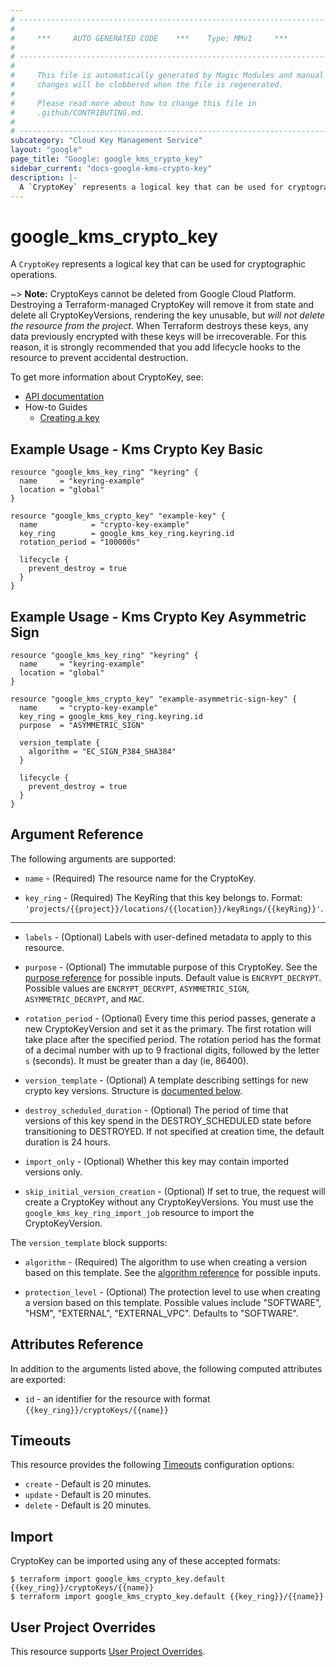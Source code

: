 ```yaml
---
# ----------------------------------------------------------------------------
#
#     ***     AUTO GENERATED CODE    ***    Type: MMv1     ***
#
# ----------------------------------------------------------------------------
#
#     This file is automatically generated by Magic Modules and manual
#     changes will be clobbered when the file is regenerated.
#
#     Please read more about how to change this file in
#     .github/CONTRIBUTING.md.
#
# ----------------------------------------------------------------------------
subcategory: "Cloud Key Management Service"
layout: "google"
page_title: "Google: google_kms_crypto_key"
sidebar_current: "docs-google-kms-crypto-key"
description: |-
  A `CryptoKey` represents a logical key that can be used for cryptographic operations.
---
```


# google\_kms\_crypto\_key

A `CryptoKey` represents a logical key that can be used for cryptographic operations.


~> **Note:** CryptoKeys cannot be deleted from Google Cloud Platform.
Destroying a Terraform-managed CryptoKey will remove it from state
and delete all CryptoKeyVersions, rendering the key unusable, but *will
not delete the resource from the project.* When Terraform destroys these keys,
any data previously encrypted with these keys will be irrecoverable.
For this reason, it is strongly recommended that you add lifecycle hooks
to the resource to prevent accidental destruction.


To get more information about CryptoKey, see:

* [API documentation](https://cloud.google.com/kms/docs/reference/rest/v1/projects.locations.keyRings.cryptoKeys)
* How-to Guides
    * [Creating a key](https://cloud.google.com/kms/docs/creating-keys#create_a_key)

## Example Usage - Kms Crypto Key Basic


```hcl
resource "google_kms_key_ring" "keyring" {
  name     = "keyring-example"
  location = "global"
}

resource "google_kms_crypto_key" "example-key" {
  name            = "crypto-key-example"
  key_ring        = google_kms_key_ring.keyring.id
  rotation_period = "100000s"

  lifecycle {
    prevent_destroy = true
  }
}
```
## Example Usage - Kms Crypto Key Asymmetric Sign


```hcl
resource "google_kms_key_ring" "keyring" {
  name     = "keyring-example"
  location = "global"
}

resource "google_kms_crypto_key" "example-asymmetric-sign-key" {
  name     = "crypto-key-example"
  key_ring = google_kms_key_ring.keyring.id
  purpose  = "ASYMMETRIC_SIGN"

  version_template {
    algorithm = "EC_SIGN_P384_SHA384"
  }

  lifecycle {
    prevent_destroy = true
  }
}
```

## Argument Reference

The following arguments are supported:


* `name` -
  (Required)
  The resource name for the CryptoKey.

* `key_ring` -
  (Required)
  The KeyRing that this key belongs to.
  Format: `'projects/{{project}}/locations/{{location}}/keyRings/{{keyRing}}'`.


- - -


* `labels` -
  (Optional)
  Labels with user-defined metadata to apply to this resource.

* `purpose` -
  (Optional)
  The immutable purpose of this CryptoKey. See the
  [purpose reference](https://cloud.google.com/kms/docs/reference/rest/v1/projects.locations.keyRings.cryptoKeys#CryptoKeyPurpose)
  for possible inputs.
  Default value is `ENCRYPT_DECRYPT`.
  Possible values are `ENCRYPT_DECRYPT`, `ASYMMETRIC_SIGN`, `ASYMMETRIC_DECRYPT`, and `MAC`.

* `rotation_period` -
  (Optional)
  Every time this period passes, generate a new CryptoKeyVersion and set it as the primary.
  The first rotation will take place after the specified period. The rotation period has
  the format of a decimal number with up to 9 fractional digits, followed by the
  letter `s` (seconds). It must be greater than a day (ie, 86400).

* `version_template` -
  (Optional)
  A template describing settings for new crypto key versions.
  Structure is [documented below](#nested_version_template).

* `destroy_scheduled_duration` -
  (Optional)
  The period of time that versions of this key spend in the DESTROY_SCHEDULED state before transitioning to DESTROYED.
  If not specified at creation time, the default duration is 24 hours.

* `import_only` -
  (Optional)
  Whether this key may contain imported versions only.

* `skip_initial_version_creation` -
  (Optional)
  If set to true, the request will create a CryptoKey without any CryptoKeyVersions. 
  You must use the `google_kms_key_ring_import_job` resource to import the CryptoKeyVersion.


<a name="nested_version_template"></a>The `version_template` block supports:

* `algorithm` -
  (Required)
  The algorithm to use when creating a version based on this template.
  See the [algorithm reference](https://cloud.google.com/kms/docs/reference/rest/v1/CryptoKeyVersionAlgorithm) for possible inputs.

* `protection_level` -
  (Optional)
  The protection level to use when creating a version based on this template. Possible values include "SOFTWARE", "HSM", "EXTERNAL", "EXTERNAL_VPC". Defaults to "SOFTWARE".

## Attributes Reference

In addition to the arguments listed above, the following computed attributes are exported:

* `id` - an identifier for the resource with format `{{key_ring}}/cryptoKeys/{{name}}`


## Timeouts

This resource provides the following
[Timeouts](/docs/configuration/resources.html#timeouts) configuration options:

- `create` - Default is 20 minutes.
- `update` - Default is 20 minutes.
- `delete` - Default is 20 minutes.

## Import


CryptoKey can be imported using any of these accepted formats:

```
$ terraform import google_kms_crypto_key.default {{key_ring}}/cryptoKeys/{{name}}
$ terraform import google_kms_crypto_key.default {{key_ring}}/{{name}}
```

## User Project Overrides

This resource supports [User Project Overrides](https://www.terraform.io/docs/providers/google/guides/provider_reference.html#user_project_override).
